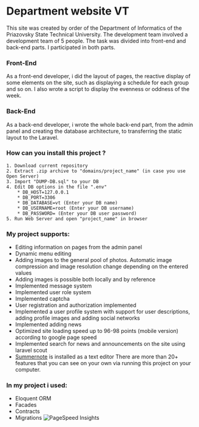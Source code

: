 # Department website VT
This site was created by order of the Department of Informatics of the Priazovsky State Technical University.
The development team involved a development team of 5 people. The task was divided into front-end and back-end parts.
I participated in both parts.
### Front-End
As a front-end developer, i did the layout of pages, the reactive display of some elements on the site, such as displaying a schedule for each group and so on. I also wrote a script to display the evenness or oddness of the week.
### Back-End
As a back-end developer, i wrote the whole back-end part, from the admin panel and creating the database architecture, to transferring the static layout to the Laravel.
### How can you install this project ?
    1. Download current repository
    2. Extract .zip archive to "domains/project_name" (in case you use Open Server)
    3. Import "DUMP-DB.sql" to your DB
    4. Edit DB options in the file ".env"
        * DB_HOST=127.0.0.1
        * DB_PORT=3306
        * DB_DATABASE=vt (Enter your DB name)
        * DB_USERNAME=root (Enter your DB username)
        * DB_PASSWORD= (Enter your DB user password)
    5. Run Web Server and open "project_name" in browser
### My project supports:
* Editing information on pages from the admin panel
* Dynamic menu editing
* Adding images to the general pool of photos. Automatic image compression and image resolution change depending on the entered values     
* Adding images is possible both locally and by reference
* Implemented message system
* Implemented user role system
* Implemented captcha
* User registration and authorization implemented
* Implemented a user profile system with support for user descriptions, adding profile images and adding social networks
* Implemented adding news
* Optimized site loading speed up to 96-98 points (mobile version) according to google page speed
* Implemented search for news and announcements on the site using laravel scout
* [Summernote](https://summernote.org/) is installed as a text editor
There are more than 20+ features that you can see on your own via running this project on your computer.
### In my project i used:
* Eloquent ORM
* Facades
* Contracts
* Migrations
![PageSpeed Insights](https://scontent.fiev7-1.fna.fbcdn.net/v/t1.0-9/56391604_709559779459966_7247473676654739456_n.jpg?_nc_cat=108&_nc_ht=scontent.fiev7-1.fna&oh=5a7e6f3d87ab5d1963d12f3646d90797&oe=5D44F4B4)
